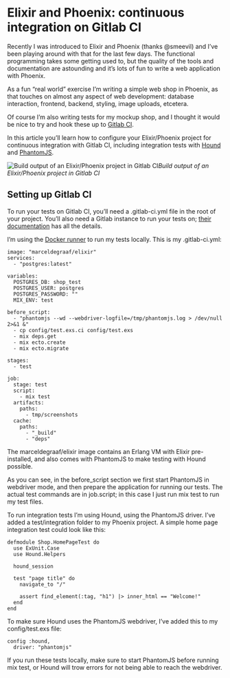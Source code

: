 
# Elixir and Phoenix: continuous integration on Gitlab CI

Recently I was introduced to Elixir and Phoenix (thanks @smeevil) and I’ve been playing around with that for the last few days. The functional programming takes some getting used to, but the quality of the tools and documentation are astounding and it’s lots of fun to write a web application with Phoenix.

As a fun “real world” exercise I’m writing a simple web shop in Phoenix, as that touches on almost any aspect of web development: database interaction, frontend, backend, styling, image uploads, etcetera.

Of course I’m also writing tests for my mockup shop, and I thought it would be nice to try and hook these up to [Gitlab CI](https://about.gitlab.com/gitlab-ci/).

In this article you’ll learn how to configure your Elixir/Phoenix project for continuous integration with Gitlab CI, including integration tests with [Hound](https://github.com/HashNuke/hound) and [PhantomJS](http://phantomjs.org/).

![Build output of an Elixir/Phoenix project in Gitlab CI](https://cdn-images-1.medium.com/max/2492/1*G2qKceM3vJTZ9N4vSSu9Iw.png)*Build output of an Elixir/Phoenix project in Gitlab CI*

## Setting up Gitlab CI

To run your tests on Gitlab CI, you’ll need a .gitlab-ci.yml file in the root of your project. You’ll also need a Gitlab instance to run your tests on; [their documentation](http://doc.gitlab.com/ce/ci/) has all the details.

I’m using the [Docker runner](http://doc.gitlab.com/ce/ci/docker/using_docker_images.html) to run my tests locally. This is my .gitlab-ci.yml:

    image: "marceldegraaf/elixir"
    services:
      - "postgres:latest"
    
    variables:
      POSTGRES_DB: shop_test
      POSTGRES_USER: postgres
      POSTGRES_PASSWORD: ""
      MIX_ENV: test
    
    before_script:
      - "phantomjs --wd --webdriver-logfile=/tmp/phantomjs.log > /dev/null 2>&1 &"
      - cp config/test.exs.ci config/test.exs
      - mix deps.get
      - mix ecto.create
      - mix ecto.migrate
    
    stages:
      - test
    
    job:
      stage: test
      script:
        - mix test
      artifacts:
        paths:
          - tmp/screenshots
      cache:
        paths:
          - "_build"
          - "deps"

The marceldegraaf/elixir image contains an Erlang VM with Elixir pre-installed, and also comes with PhantomJS to make testing with Hound possible.

As you can see, in the before_script section we first start PhantomJS in webdriver mode, and then prepare the application for running our tests. The actual test commands are in job.script; in this case I just run mix test to run my test files.

To run integration tests I’m using Hound, using the PhantomJS driver. I’ve added a test/integration folder to my Phoenix project. A simple home page integration test could look like this:

    defmodule Shop.HomePageTest do
      use ExUnit.Case
      use Hound.Helpers
    
      hound_session
    
      test "page title" do
        navigate_to "/"
    
        assert find_element(:tag, "h1") |> inner_html == "Welcome!"
      end
    end

To make sure Hound uses the PhantomJS webdriver, I’ve added this to my config/test.exs file:

    config :hound,
      driver: "phantomjs"

If you run these tests locally, make sure to start PhantomJS before running mix test, or Hound will trow errors for not being able to reach the webdriver.
